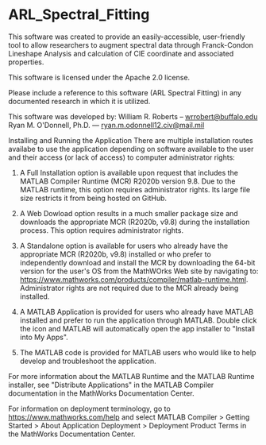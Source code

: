 # ARL_Spectral_Fitting

This software was created to provide an easily-accessible, user-friendly tool to allow researchers to augment spectral data through Franck-Condon Lineshape Analysis and calculation of CIE coordinate and associated properties.

This software is licensed under the Apache 2.0 license.

Please include a reference to this software (ARL Spectral Fitting) in any documented research in which it is utilized.  

This software was developed by:
William R. Roberts – wrrobert@buffalo.edu
Ryan M. O'Donnell, Ph.D. — ryan.m.odonnell12.civ@mail.mil

Installing and Running the Application
There are multiple installation routes availabe to use the application depending on software available to the user and their access (or lack of access) to computer administrator rights:

1. A Full Installation option is available upon request that includes the MATLAB Compiler Runtime (MCR) R2020b version 9.8. Due to the MATLAB runtime, this option requires administrator rights. Its large file size restricts it from being hosted on GitHub.

2. A Web Dowload option results in a much smaller package size and downloads the appropriate MCR (R2020b, v9.8) during the installation process. This option requires administrator rights.

3. A Standalone option is available for users who already have the appropriate MCR (R2020b, v9.8) installed or who prefer to independently download and install the MCR by downloading the 64-bit version for the user's OS from the MathWOrks Web site by navigating to: https://www.mathworks.com/products/compiler/matlab-runtime.html. Administrator rights are not required due to the MCR already being installed.

4. A MATLAB Application is provided for users who already have MATLAB installed and prefer to run the application through MATLAB. Double click the icon and MATLAB will automatically open the app installer to "Install into My Apps". 

5. The MATLAB code is provided for MATLAB users who would like to help develop and troubleshoot the application.

For more information about the MATLAB Runtime and the MATLAB Runtime installer, see "Distribute Applications" in the MATLAB Compiler documentation in the MathWorks Documentation Center.

For information on deployment terminology, go to https://www.mathworks.com/help and select MATLAB Compiler > Getting Started > About Application Deployment > Deployment Product Terms in the MathWorks Documentation Center.

